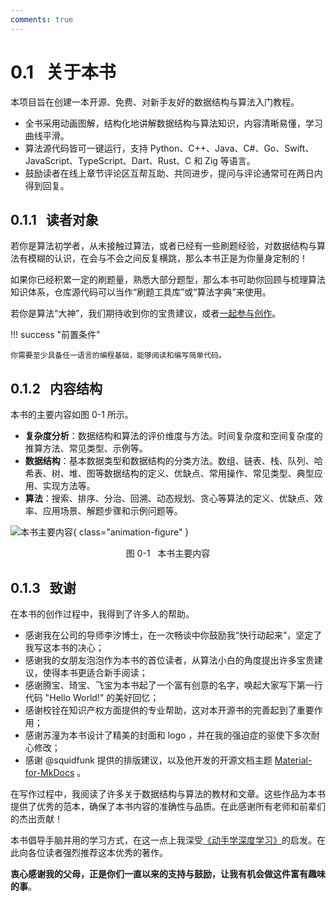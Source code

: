 ```yaml
---
comments: true
---
```


# 0.1 &nbsp; 关于本书

本项目旨在创建一本开源、免费、对新手友好的数据结构与算法入门教程。

- 全书采用动画图解，结构化地讲解数据结构与算法知识，内容清晰易懂，学习曲线平滑。
- 算法源代码皆可一键运行，支持 Python、C++、Java、C#、Go、Swift、JavaScript、TypeScript、Dart、Rust、C 和 Zig 等语言。
- 鼓励读者在线上章节评论区互帮互助、共同进步，提问与评论通常可在两日内得到回复。

## 0.1.1 &nbsp; 读者对象

若你是算法初学者，从未接触过算法，或者已经有一些刷题经验，对数据结构与算法有模糊的认识，在会与不会之间反复横跳，那么本书正是为你量身定制的！

如果你已经积累一定的刷题量，熟悉大部分题型，那么本书可助你回顾与梳理算法知识体系，仓库源代码可以当作“刷题工具库”或“算法字典”来使用。

若你是算法“大神”，我们期待收到你的宝贵建议，或者[一起参与创作](https://www.hello-algo.com/chapter_appendix/contribution/)。

!!! success "前置条件"

    你需要至少具备任一语言的编程基础，能够阅读和编写简单代码。

## 0.1.2 &nbsp; 内容结构

本书的主要内容如图 0-1 所示。

- **复杂度分析**：数据结构和算法的评价维度与方法。时间复杂度和空间复杂度的推算方法、常见类型、示例等。
- **数据结构**：基本数据类型和数据结构的分类方法。数组、链表、栈、队列、哈希表、树、堆、图等数据结构的定义、优缺点、常用操作、常见类型、典型应用、实现方法等。
- **算法**：搜索、排序、分治、回溯、动态规划、贪心等算法的定义、优缺点、效率、应用场景、解题步骤和示例问题等。

![本书主要内容](about_the_book.assets/hello_algo_mindmap.jpg){ class="animation-figure" }

<p align="center"> 图 0-1 &nbsp; 本书主要内容 </p>

## 0.1.3 &nbsp; 致谢

在本书的创作过程中，我得到了许多人的帮助。

- 感谢我在公司的导师李汐博士，在一次畅谈中你鼓励我“快行动起来”，坚定了我写这本书的决心；
- 感谢我的女朋友泡泡作为本书的首位读者，从算法小白的角度提出许多宝贵建议，使得本书更适合新手阅读；
- 感谢腾宝、琦宝、飞宝为本书起了一个富有创意的名字，唤起大家写下第一行代码 "Hello World!" 的美好回忆；
- 感谢校铨在知识产权方面提供的专业帮助，这对本开源书的完善起到了重要作用；
- 感谢苏潼为本书设计了精美的封面和 logo ，并在我的强迫症的驱使下多次耐心修改；
- 感谢 @squidfunk 提供的排版建议，以及他开发的开源文档主题 [Material-for-MkDocs](https://github.com/squidfunk/mkdocs-material/tree/master) 。

在写作过程中，我阅读了许多关于数据结构与算法的教材和文章。这些作品为本书提供了优秀的范本，确保了本书内容的准确性与品质。在此感谢所有老师和前辈们的杰出贡献！

本书倡导手脑并用的学习方式，在这一点上我深受[《动手学深度学习》](https://github.com/d2l-ai/d2l-zh)的启发。在此向各位读者强烈推荐这本优秀的著作。

**衷心感谢我的父母，正是你们一直以来的支持与鼓励，让我有机会做这件富有趣味的事**。
